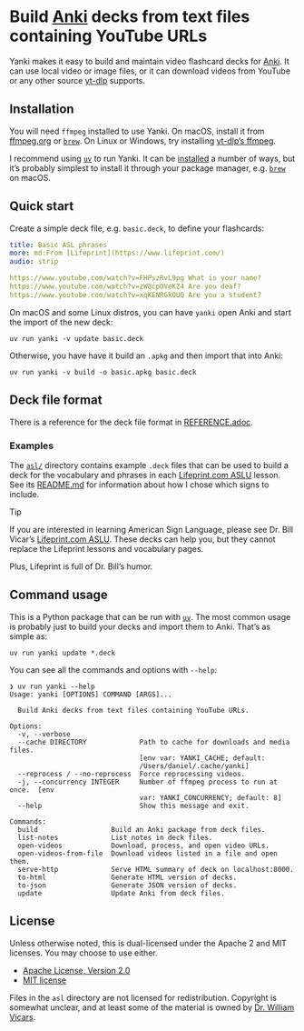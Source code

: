 # Build [Anki] decks from text files containing YouTube URLs

Yanki makes it easy to build and maintain video flashcard decks for [Anki]. It
can use local video or image files, or it can download videos from YouTube or
any other source [yt-dlp] supports.

## Installation

You will need `ffmpeg` installed to use Yanki. On macOS, install it from
[ffmpeg.org] or [`brew`]. On Linux or Windows, try installing [yt-dlp’s ffmpeg].

I recommend using [`uv`] to run Yanki. It can be [installed][uv install] a
number of ways, but it’s probably simplest to install it through your package
manager, e.g. [`brew`] on macOS.

## Quick start

Create a simple deck file, e.g. `basic.deck`, to define your flashcards:

```yaml
title: Basic ASL phrases
more: md:From [Lifeprint](https://www.lifeprint.com/)
audio: strip

https://www.youtube.com/watch?v=FHPszRvL9pg What is your name?
https://www.youtube.com/watch?v=zW8cpOVeKZ4 Are you deaf?
https://www.youtube.com/watch?v=xqKENRGkOUQ Are you a student?
```

On macOS and some Linux distros, you can have `yanki` open Anki and start the
import of the new deck:

```
uv run yanki -v update basic.deck
```

Otherwise, you have have it build an `.apkg` and then import that into Anki:

```
uv run yanki -v build -o basic.apkg basic.deck
```

## Deck file format

There is a reference for the deck file format in [REFERENCE.adoc][].

### Examples

The [`asl/`][asl] directory contains example `.deck` files that can be used to
build a deck for the vocabulary and phrases in each [Lifeprint.com ASLU][LP]
lesson. See its [README.md][asl] for information about how I chose which signs
to include.

> [!TIP]
> If you are interested in learning American Sign Language, please see Dr. Bill
Vicar’s [Lifeprint.com ASLU][LP]. These decks can help you, but they cannot
replace the Lifeprint lessons and vocabulary pages.
>
> Plus, Lifeprint is full of Dr. Bill’s humor.

## Command usage

This is a Python package that can be run with [`uv`]. The most common usage is
probably just to build your decks and import them to Anki. That’s as simple as:

```
uv run yanki update *.deck
```

You can see all the commands and options with `--help`:

```
❯ uv run yanki --help
Usage: yanki [OPTIONS] COMMAND [ARGS]...

  Build Anki decks from text files containing YouTube URLs.

Options:
  -v, --verbose
  --cache DIRECTORY             Path to cache for downloads and media files.
                                [env var: YANKI_CACHE; default:
                                /Users/daniel/.cache/yanki]
  --reprocess / --no-reprocess  Force reprocessing videos.
  -j, --concurrency INTEGER     Number of ffmpeg process to run at once.  [env
                                var: YANKI_CONCURRENCY; default: 8]
  --help                        Show this message and exit.

Commands:
  build                  Build an Anki package from deck files.
  list-notes             List notes in deck files.
  open-videos            Download, process, and open video URLs.
  open-videos-from-file  Download videos listed in a file and open them.
  serve-http             Serve HTML summary of deck on localhost:8000.
  to-html                Generate HTML version of decks.
  to-json                Generate JSON version of decks.
  update                 Update Anki from deck files.
```

## License

Unless otherwise noted, this is dual-licensed under the Apache 2 and MIT
licenses. You may choose to use either.

  * [Apache License, Version 2.0](LICENSE-APACHE)
  * [MIT license](LICENSE-MIT)

Files in the `asl` directory are not licensed for redistribution. Copyright is
somewhat unclear, and at least some of the material is owned by [Dr. William
Vicars][LP].

[Anki]: https://apps.ankiweb.net
[yt-dlp]: https://github.com/yt-dlp/yt-dlp
[ffmpeg.org]: https://www.ffmpeg.org
[`brew`]: https://brew.sh
[yt-dlp’s ffmpeg]: https://github.com/yt-dlp/FFmpeg-Builds?tab=readme-ov-file#ffmpeg-static-auto-builds
[`uv`]: https://docs.astral.sh/uv/
[uv install]: https://docs.astral.sh/uv/getting-started/installation/
[REFERENCE.adoc]: REFERENCE.adoc
[asl]: asl#readme
[LP]: https://www.lifeprint.com
